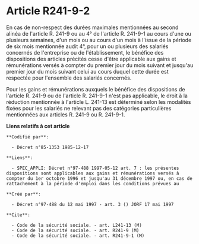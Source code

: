 # Article R241-9-2

En cas de non-respect des durées maximales mentionnées au second alinéa de l'article R. 241-9 ou au 4° de l'article R.
241-9-1 au cours d'une ou plusieurs semaines, d'un mois ou au cours d'un mois à l'issue de la période de six mois mentionnée
audit 4°, pour un ou plusieurs des salariés concernés de l'entreprise ou de l'établissement, le bénéfice des dispositions des
articles précités cesse d'être applicable aux gains et rémunérations versés à compter du premier jour du mois suivant et
jusqu'au premier jour du mois suivant celui au cours duquel cette durée est respectée pour l'ensemble des salariés concernés.

Pour les gains et rémunérations auxquels le bénéfice des dispositions de l'article R. 241-9 ou de l'article R. 241-9-1 n'est
pas applicable, le droit à la réduction mentionnée à l'article L. 241-13 est déterminé selon les modalités fixées pour les
salariés ne relevant pas des catégories particulières mentionnées aux articles R. 241-9 ou R. 241-9-1.

**Liens relatifs à cet article**

	**Codifié par**:

	  - Décret n°85-1353 1985-12-17

	**Liens**:

	  - SPEC_APPLI: Décret n°97-488 1997-05-12 art. 7 : les présentes dispositions sont applicables aux gains et rémunérations versés à compter du 1er octobre 1996 et jusqu'au 31 décembre 1997 ou, en cas de rattachement à la période d'emploi dans les conditions prévues au

	**Créé par**:

	  - Décret n°97-488 du 12 mai 1997 - art. 3 () JORF 17 mai 1997

	**Cite**:

	  - Code de la sécurité sociale. - art. L241-13 (M)
	  - Code de la sécurité sociale. - art. R241-9 (M)
	  - Code de la sécurité sociale. - art. R241-9-1 (M)
